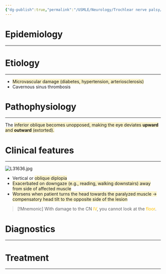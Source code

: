 ```yaml
---
{"dg-publish":true,"permalink":"/USMLE/Neurology/Trochlear nerve palsy/"}
---
```


# Epidemiology
---


# Etiology
---
- <span style="background:rgba(240, 200, 0, 0.2)">Microvascular damage (diabetes, hypertension, arteriosclerosis)</span>
- Cavernous sinus thrombosis

# Pathophysiology
---
The <span style="background:rgba(240, 200, 0, 0.2)">inferior oblique becomes unopposed, making the eye deviates **upward** and **outward** (extorted).</span>

# Clinical features
---
![L31636.jpg](/img/user/appendix/L31636.jpg)
- Vertical or <span style="background:rgba(240, 200, 0, 0.2)">oblique diplopia</span> 
- <span style="background:rgba(240, 200, 0, 0.2)">Exacerbated on downgaze (e.g., reading, walking downstairs) away from side of affected muscle</span>
- <span style="background:rgba(240, 200, 0, 0.2)">Worsens when patient turns the head towards the paralyzed muscle → compensatory head tilt to the opposite side of the lesion</span>

>[!Mnemonic] 
>With damage to the CN <font color="#ffc000">IV</font>, you cannot look at the <font color="#ffc000">floor</font>.
# Diagnostics
---


# Treatment
---

